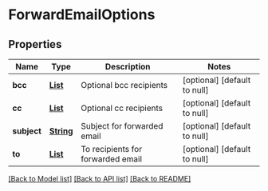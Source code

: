 # ForwardEmailOptions
## Properties

Name | Type | Description | Notes
------------ | ------------- | ------------- | -------------
**bcc** | [**List**](string) | Optional bcc recipients | [optional] [default to null]
**cc** | [**List**](string) | Optional cc recipients | [optional] [default to null]
**subject** | [**String**](string) | Subject for forwarded email | [optional] [default to null]
**to** | [**List**](string) | To recipients for forwarded email | [optional] [default to null]

[[Back to Model list]](../README#documentation-for-models) [[Back to API list]](../README#documentation-for-api-endpoints) [[Back to README]](../README)

